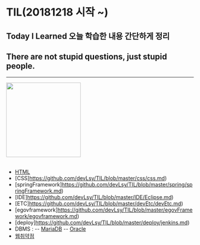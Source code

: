 # TIL(20181218 시작 ~)
## Today I Learned 오늘 학습한 내용 간단하게 정리
## There are not stupid questions, just stupid people.
---------------------------------------------------------
<div>
<img src="https://user-images.githubusercontent.com/44331989/50150424-4b9de380-0301-11e9-9e79-41e6595fe8ba.png" width="200">  
</div> <br>

* [HTML](https://github.com/devLsy/TIL/blob/master/HTML/HTML.md)
* [CSS]https://github.com/devLsy/TIL/blob/master/css/css.md)
* [springFramework]https://github.com/devLsy/TIL/blob/master/spring/springFramework.md)
* [IDE]https://github.com/devLsy/TIL/blob/master/IDE/Eclipse.md)
* [ETC]https://github.com/devLsy/TIL/blob/master/devEtc/devEtc.md)
* [egovframework]https://github.com/devLsy/TIL/blob/master/egovFramework/egovframework.md)
* [deploy]https://github.com/devLsy/TIL/blob/master/deploy/jenkins.md)
* DBMS :
-- [MariaDB](https://github.com/devLsy/TIL/blob/master/DBMS/MariaDB/MariaDB.md)
-- [Oracle](https://github.com/devLsy/TIL/blob/master/DBMS/Oracle/Oracle.md)
* [웹취약점](https://github.com/devLsy/TIL/blob/master/web_vulnerability/web_vulnerability.md)




